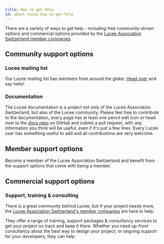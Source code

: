 ```yaml
---
title: How to get help
id: about-lucee-how-to-get-help
---
```


There are a variety of ways to get help - including free community-driven options and commercial options provided by the [Lucee Association Switzerland member companies](https://lucee.org/aboutlucee/members.html).

## Community support options

### Lucee mailing list

Our Lucee mailing list has members from around the globe.  [Head over](https://dev.lucee.org) and say hello!

### Documentation

The Lucee documentation is a project not only of the Lucee Association Switzerland, but also of the Lucee community.  Please feel free to contribute to the documentation, every page has at least one pencil edit icon or head over to the [docs repo](https://github.com/lucee/lucee-docs/) on GitHub and submit a pull request, with any information you think will be useful, even if it's just a few lines.  Every Lucee user has something useful to add and all contributions are very welcome.

## Member support options

Become a member of the Lucee Association Switzerland and benefit from the support options that come with being a member.

## Commercial support options

### Support, training & consulting

There is a great community behind Lucee, but if your project needs more, the [Lucee Association Switzerland's member companies](https://lucee.org/aboutlucee/members.html) are here to help.

They offer a range of training, support packages & consultancy services to get your project on track and keep it there.  Whether you need up-front consultancy about the best way to design your project, or ongoing support for your developers, they can help.  
